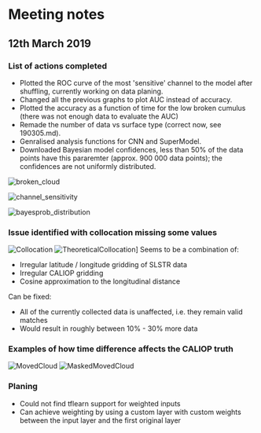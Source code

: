 # Meeting notes

## 12th March 2019

### List of actions completed

- Plotted the ROC curve of the most 'sensitive' channel to the model after shuffling, currently working on data planing.
- Changed all the previous graphs to plot AUC instead of accuracy.
- Plotted the accuracy as a function of time for the low broken cumulus (there was not enough data to evaluate the AUC)
- Remade the number of data vs surface type (correct now, see 190305.md).
- Genralised analysis functions for CNN and SuperModel.
- Downloaded Bayesian model confidences, less than 50% of the data points have this pararemter (approx. 900 000 data points); the confidences are not uniformly distributed.

![broken_cloud](http://www.hep.ph.ic.ac.uk/~kt2015/brk_cld_w_time.png)

![channel_sensitivity](http://www.hep.ph.ic.ac.uk/~kt2015/S5_an_sensitivity.png)

![bayesprob_distribution](http://www.hep.ph.ic.ac.uk/~trz15/BayesProb.png)

### Issue identified with collocation missing some values

![Collocation](http://www.hep.ph.ic.ac.uk/~trz15/PoorCollocation.png)
![TheoreticalCollocation](http://www.hep.ph.ic.ac.uk/~trz15/NPoleCollocate.png)]
Seems to be a combination of:

- Irregular latitude / longitude gridding of SLSTR data
- Irregular CALIOP gridding
- Cosine approximation to the longitudinal distance

Can be fixed:

- All of the currently collected data is unaffected, i.e. they remain valid matches
- Would result in roughly between 10% - 30% more data

### Examples of how time difference affects the CALIOP truth

![MovedCloud](http://www.hep.ph.ic.ac.uk/~trz15/MovedCloud.png)
![MaskedMovedCloud](http://www.hep.ph.ic.ac.uk/~trz15/MovedCloudMasked.png)

### Planing

- Could not find tflearn support for weighted inputs
- Can achieve weighting by using a custom layer with custom  weights between the input layer and the first original layer
